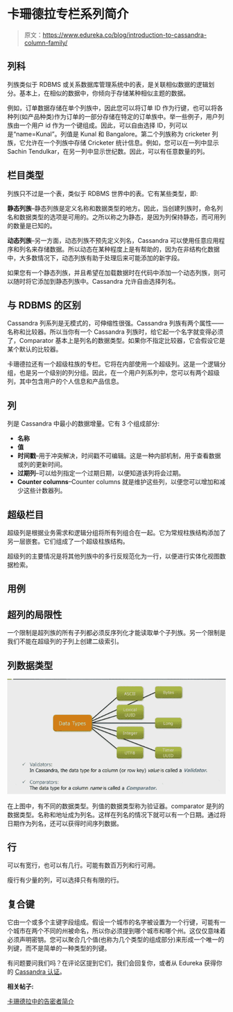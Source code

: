 # 卡珊德拉专栏系列简介

> 原文：<https://www.edureka.co/blog/introduction-to-cassandra-column-family/>

## **列科**

列族类似于 RDBMS 或关系数据库管理系统中的表，是关联相似数据的逻辑划分。基本上，在相似的数据中，你倾向于存储某种相似主题的数据。

例如，订单数据存储在单个列族中，因此您可以将订单 ID 作为行键，也可以将各种列(如产品种类)作为订单的一部分存储在特定的订单族中。举一些例子，用户列族由一个用户 id 作为一个键组成。因此，可以自由选择 ID，列可以是“name=Kunal”。列值是 Kunal 和 Bangalore。第二个列族称为 cricketer 列族，它允许在一个列族中存储 Cricketer 统计信息。例如，您可以在一列中显示 Sachin Tendulkar，在另一列中显示世纪数。因此，可以有任意数量的列。

## **栏目类型**

列族只不过是一个表，类似于 RDBMS 世界中的表。它有某些类型，即:

**静态列族**–静态列族是定义名称和数据类型的地方。因此，当创建列族时，命名列名和数据类型的选项是可用的。之所以称之为静态，是因为列保持静态，而可用列的数量是已知的。

**动态列族**–另一方面，动态列族不预先定义列名，Cassandra 可以使用任意应用程序和列名来存储数据。所以动态在某种程度上是有帮助的，因为在非结构化数据中，大多数情况下，动态列族有助于处理后来可能添加的新字段。

如果您有一个静态列族，并且希望在加载数据时在代码中添加一个动态列族，则可以随时将它添加到静态列族中。Cassandra 允许自由选择列名。

## **与 RDBMS 的区别**

Cassandra 列系列是无模式的，可伸缩性很强。Cassandra 列族有两个属性——名称和比较器。所以当你有一个 Cassandra 列族时，给它起一个名字就变得必须了，Comparator 基本上是列名的数据类型。如果你不指定比较器，它会假设它是某个默认的比较器。

卡珊德拉还有一个超级柱族的专栏。它将在内部使用一个超级列。这是一个逻辑分组，也是另一个级别的列分组。因此，在一个用户列系列中，您可以有两个超级列，其中包含用户的个人信息和产品信息。

## **列**

列是 Cassandra 中最小的数据增量。它有 3 个组成部分:

*   **名称**
*   **值**
*   **时间戳**–用于冲突解决，时间戳不可编辑。这是一种内部机制，用于查看数据或列的更新时间。
*   **过期列**–可以给列指定一个过期日期，以便知道该列将会过期。
*   **Counter columns**–Counter columns 就是维护这些列，以便您可以增加和减少这些计数器列。

## **超级栏目**

超级列是根据业务需求和逻辑分组将所有列组合在一起。它为常规柱族结构添加了另一层嵌套。它们组成了一个超级柱族结构。

超级列的主要情况是将其他列族中的多行反规范化为一行，以便进行实体化视图数据检索。

## **用例**

## **超列的局限性**

一个限制是超列族的所有子列都必须反序列化才能读取单个子列族。另一个限制是我们不能在超级列的子列上创建二级索引。

## **列数据类型**

![Column data types](img/4d7d6ccbc8d2b6018b8674a44e33b18f.png "Column data types")

在上图中，有不同的数据类型。列值的数据类型称为验证器。comparator 是列的数据类型。名称和地址成为列名。这样在列名的情况下就可以有一个日期。通过将日期作为列名，还可以获得时间序列数据。

## **行**

可以有宽行，也可以有几行。可能有数百万列和行可用。

瘦行有少量的列，可以选择只有有限的行。

## **复合键**

它由一个或多个主键字段组成。假设一个城市的名字被设置为一个行键，可能有一个城市在两个不同的州被命名，所以你必须提到哪个城市和哪个州。这仅仅意味着必须声明密钥。您可以聚合几个值(也称为几个类型的组成部分)来形成一个唯一的列键，而不是简单的一种类型的列键。

有问题要问我们吗？在评论区提到它们，我们会回复你，或者从 Edureka 获得你的 [Cassandra 认证](https://www.edureka.co/cassandra)。

**相关帖子:**

[卡珊德拉中的告密者简介](https://www.edureka.co/blog/introduction-to-snitches-in-cassandra/)